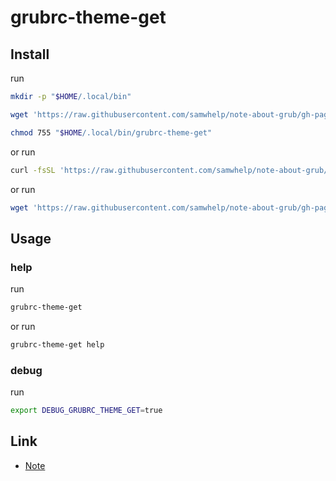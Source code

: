 
# grubrc-theme-get

## Install

run

``` sh
mkdir -p "$HOME/.local/bin"

wget 'https://raw.githubusercontent.com/samwhelp/note-about-grub/gh-pages/_demo/project/grubrc-profile/grubrc-theme-get/grubrc-theme-get' -O "$HOME/.local/bin/grubrc-theme-get"

chmod 755 "$HOME/.local/bin/grubrc-theme-get"
```

or run

``` sh
curl -fsSL 'https://raw.githubusercontent.com/samwhelp/note-about-grub/gh-pages/_demo/project/grubrc-profile/grubrc-theme-get/remote-install.sh' | bash
```

or run

``` sh
wget 'https://raw.githubusercontent.com/samwhelp/note-about-grub/gh-pages/_demo/project/grubrc-profile/grubrc-theme-get/remote-install.sh' -q -O - | bash
```


## Usage


### help

run

``` sh
grubrc-theme-get
```

or run

``` sh
grubrc-theme-get help
```


### debug

run

``` sh
export DEBUG_GRUBRC_THEME_GET=true
```


## Link

* [Note](https://samwhelp.github.io/note-about-grub/read/project/grubrc-profile/grubrc-theme-get.html)
